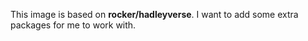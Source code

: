 This image is based on **rocker/hadleyverse**. I want to add some extra packages for me to work with.

